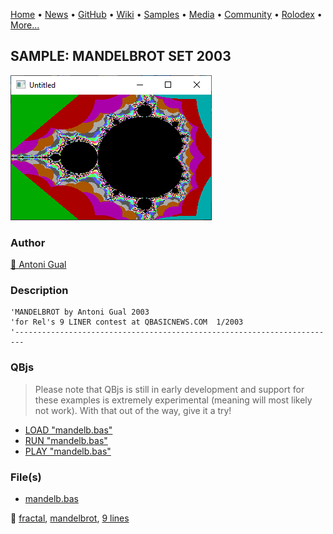 [Home](https://qb64.com) • [News](../../news.md) • [GitHub](../../github.md) • [Wiki](../../wiki.md) • [Samples](../../samples.md) • [Media](../../media.md) • [Community](../../community.md) • [Rolodex](../../rolodex.md) • [More...](../../more.md)

## SAMPLE: MANDELBROT SET 2003

![screenshot.png](img/screenshot.png)

### Author

[🐝 Antoni Gual](../antoni-gual.md) 

### Description

```text
'MANDELBROT by Antoni Gual 2003
'for Rel's 9 LINER contest at QBASICNEWS.COM  1/2003
'------------------------------------------------------------------------
```

### QBjs

> Please note that QBjs is still in early development and support for these examples is extremely experimental (meaning will most likely not work). With that out of the way, give it a try!

* [LOAD "mandelb.bas"](https://v6p9d9t4.ssl.hwcdn.net/html/5953810/index.html?src=https://qb64.com/samples/mandelbrot-set-2003/src/mandelb.bas)
* [RUN "mandelb.bas"](https://v6p9d9t4.ssl.hwcdn.net/html/5953810/index.html?mode=auto&src=https://qb64.com/samples/mandelbrot-set-2003/src/mandelb.bas)
* [PLAY "mandelb.bas"](https://v6p9d9t4.ssl.hwcdn.net/html/5953810/index.html?mode=play&src=https://qb64.com/samples/mandelbrot-set-2003/src/mandelb.bas)

### File(s)

* [mandelb.bas](src/mandelb.bas)

🔗 [fractal](../fractal.md), [mandelbrot](../mandelbrot.md), [9 lines](../9-lines.md)
